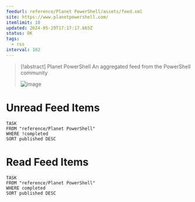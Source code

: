 ```yaml
---
feedurl: reference/Planet PowerShell/assets/feed.xml
site: https://www.planetpowershell.com/
itemlimit: 10
updated: 2024-05-29T17:17:17.665Z
status: OK
tags:
  - rss
interval: 102
---
```


> [!abstract] Planet PowerShell
> An aggregated feed from the PowerShell community
>
> ![image](https://www.planetpowershell.com/Content/Logo.png)
# Unread Feed Items
~~~dataview
TASK
FROM "reference/Planet PowerShell"
WHERE !completed
SORT published DESC
~~~

# Read Feed Items
~~~dataview
TASK
FROM "reference/Planet PowerShell"
WHERE completed
SORT published DESC
~~~
